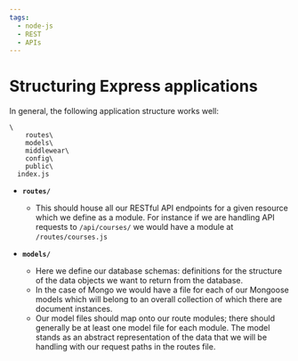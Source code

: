 ```yaml
---
tags:
  - node-js
  - REST
  - APIs
---
```


# Structuring Express applications

In general, the following application structure works well:

```
\
    routes\
    models\
    middlewear\
    config\
    public\
  index.js

```

- **`routes/`**

  - This should house all our RESTful API endpoints for a given resource which
    we define as a module. For instance if we are handling API requests to
    `/api/courses/` we would have a module at `/routes/courses.js`

- **`models/`**
  - Here we define our database schemas: definitions for the structure of the
    data objects we want to return from the database.
  - In the case of Mongo we would have a file for each of our Mongoose models
    which will belong to an overall collection of which there are document
    instances.
  - Our model files should map onto our route modules; there should generally be
    at least one model file for each module. The model stands as an abstract
    representation of the data that we will be handling with our request paths
    in the routes file.

